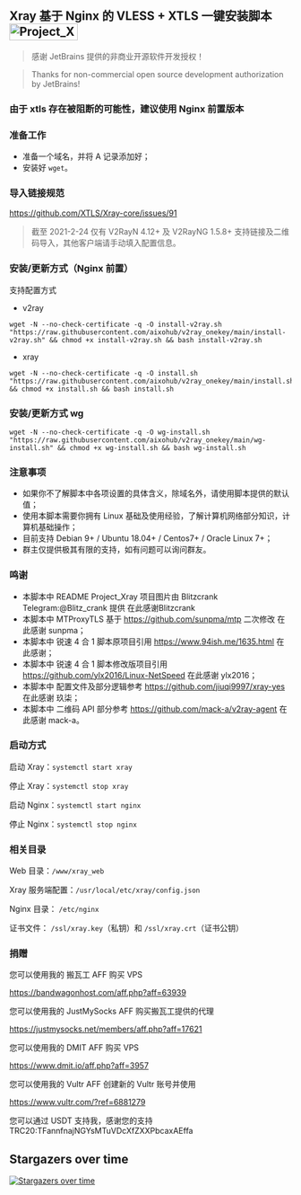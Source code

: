 
## Xray 基于 Nginx 的 VLESS + XTLS 一键安装脚本 <img src="https://raw.githubusercontent.com/wulabing/Xray_onekey/main/image/project_xray.jpg" alt="Project_Xray" width="122" height="30" align="bottom" />


> 感谢 JetBrains 提供的非商业开源软件开发授权！

> Thanks for non-commercial open source development authorization by JetBrains!

### 由于 xtls 存在被阻断的可能性，建议使用 Nginx 前置版本


### 准备工作
* 准备一个域名，并将 A 记录添加好；
* 安装好 `wget`。

### 导入链接规范
https://github.com/XTLS/Xray-core/issues/91

> 截至 2021-2-24 仅有 V2RayN 4.12+ 及 V2RayNG 1.5.8+ 支持链接及二维码导入，其他客户端请手动填入配置信息。


### 安装/更新方式（Nginx 前置）

支持配置方式

- v2ray

```
wget -N --no-check-certificate -q -O install-v2ray.sh "https://raw.githubusercontent.com/aixohub/v2ray_onekey/main/install-v2ray.sh" && chmod +x install-v2ray.sh && bash install-v2ray.sh
```

- xray

```
wget -N --no-check-certificate -q -O install.sh "https://raw.githubusercontent.com/aixohub/v2ray_onekey/main/install.sh" && chmod +x install.sh && bash install.sh
```

### 安装/更新方式 wg

```
wget -N --no-check-certificate -q -O wg-install.sh "https://raw.githubusercontent.com/aixohub/v2ray_onekey/main/wg-install.sh" && chmod +x wg-install.sh && bash wg-install.sh
```




### 注意事项
* 如果你不了解脚本中各项设置的具体含义，除域名外，请使用脚本提供的默认值；
* 使用本脚本需要你拥有 Linux 基础及使用经验，了解计算机网络部分知识，计算机基础操作；
* 目前支持 Debian 9+ / Ubuntu 18.04+ / Centos7+ / Oracle Linux 7+；
* 群主仅提供极其有限的支持，如有问题可以询问群友。

### 鸣谢

* 本脚本中 README Project_Xray 项目图片由 Blitzcrank Telegram:@Blitz_crank 提供 在此感谢Blitzcrank
* 本脚本中 MTProxyTLS 基于 https://github.com/sunpma/mtp 二次修改 在此感谢 sunpma；
* 本脚本中 锐速 4 合 1 脚本原项目引用 https://www.94ish.me/1635.html 在此感谢；
* 本脚本中 锐速 4 合 1 脚本修改版项目引用 https://github.com/ylx2016/Linux-NetSpeed 在此感谢 ylx2016；
* 本脚本中 配置文件及部分逻辑参考 https://github.com/jiuqi9997/xray-yes 在此感谢 玖柒；
* 本脚本中 二维码 API 部分参考 https://github.com/mack-a/v2ray-agent  在此感谢 mack-a。

### 启动方式

启动 Xray：`systemctl start xray`

停止 Xray：`systemctl stop xray`

启动 Nginx：`systemctl start nginx`

停止 Nginx：`systemctl stop nginx`

### 相关目录

Web 目录：`/www/xray_web`

Xray 服务端配置：`/usr/local/etc/xray/config.json`

Nginx 目录： `/etc/nginx`

证书文件： `/ssl/xray.key`（私钥）和 `/ssl/xray.crt`（证书公钥）

### 捐赠

您可以使用我的 搬瓦工 AFF 购买 VPS

https://bandwagonhost.com/aff.php?aff=63939

您可以使用我的 JustMySocks AFF 购买搬瓦工提供的代理

https://justmysocks.net/members/aff.php?aff=17621

您可以使用我的 DMIT AFF 购买 VPS

https://www.dmit.io/aff.php?aff=3957

您可以使用我的 Vultr AFF 创建新的 Vultr 账号并使用

https://www.vultr.com/?ref=6881279

您可以通过 USDT 支持我，感谢您的支持
TRC20:TFannfnajNGYsMTuVDcXfZXXPbcaxAEffa


## Stargazers over time

[![Stargazers over time](https://starchart.cc/wulabing/Xray_onekey.svg)](https://starchart.cc/wulabing/Xray_onekey)

